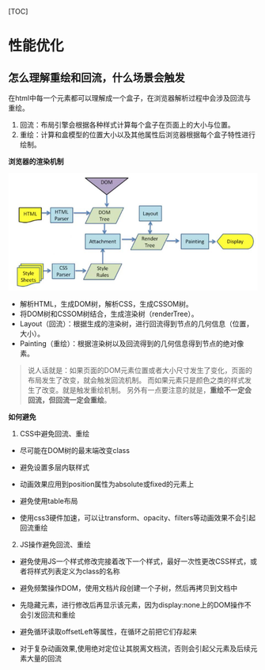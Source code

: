 [TOC]

# 性能优化

## 怎么理解重绘和回流，什么场景会触发

在html中每一个元素都可以理解成一个盒子，在浏览器解析过程中会涉及回流与重绘。

 1. 回流：布局引擎会根据各种样式计算每个盒子在页面上的大小与位置。
 2. 重绘：计算和盒模型的位置大小以及其他属性后浏览器根据每个盒子特性进行绘制。

**浏览器的渲染机制**

![](附件/mmexport1676620001838_20230217154946.jpg)

- 解析HTML，生成DOM树，解析CSS，生成CSSOM树。
- 将DOM树和CSSOM树结合，生成渲染树（renderTree）。
- Layout（回流）：根据生成的渲染树，进行回流得到节点的几何信息（位置，大小）。
- Painting（重绘）：根据渲染树以及回流得到的几何信息得到节点的绝对像素。

> 说人话就是：如果页面的DOM元素位置或者大小尺寸发生了变化，页面的布局发生了改变，就会触发回流机制。
> 而如果元素只是颜色之类的样式发生了改变。就是触发重绘机制。
> 另外有一点要注意的就是，**重绘不一定会回流，但回流一定会重绘**。

**如何避免**

1. CSS中避免回流、重绘

- 尽可能在DOM树的最末端改变class

- 避免设置多层内联样式
- 动画效果应用到position属性为absolute或fixed的元素上
- 避免使用table布局
- 使用css3硬件加速，可以让transform、opacity、filters等动画效果不会引起回流重绘

2. JS操作避免回流、重绘

- 避免使用JS一个样式修改完接着改下一个样式，最好一次性更改CSS样式，或者将样式列表定义为class的名称

- 避免频繁操作DOM，使用文档片段创建一个子树，然后再拷贝到文档中
- 先隐藏元素，进行修改后再显示该元素，因为display:none上的DOM操作不会引发回流和重绘
- 避免循环读取offsetLeft等属性，在循环之前把它们存起来
- 对于复杂动画效果,使用绝对定位让其脱离文档流，否则会引起父元素及后续元素大量的回流
